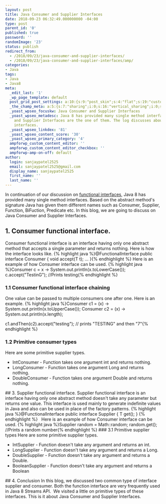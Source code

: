 ```yaml
---
layout: post
title: Java Consumer and Supplier Interfaces
date: 2018-09-23 06:32:49.000000000 -04:00
type: post
parent_id: '0'
published: true
password: ''
randomImage: '23'
status: publish
redirect_from:
  - /2018/09/23/java-consumer-and-supplier-interfaces/
  - /2018/09/23/java-consumer-and-supplier-interfaces/amp/
categories:
- Java
tags:
- Java
- Java8
meta:
  _edit_last: '1'
  _wp_page_template: default
  post_grid_post_settings: a:10:{s:9:"post_skin";s:4:"flat";s:19:"custom_thumb_source";s:92:"https://abyte.stream/wp-content/plugins/post-grid/assets/frontend/css/images/placeholder.png";s:17:"font_awesome_icon";s:0:"";s:23:"font_awesome_icon_color";s:7:"#737272";s:22:"font_awesome_icon_size";s:4:"50px";s:17:"custom_youtube_id";s:0:"";s:15:"custom_vimeo_id";s:0:"";s:21:"custom_dailymotion_id";s:0:"";s:14:"custom_mp3_url";s:0:"";s:20:"custom_soundcloud_id";s:0:"";}
  _the_champ_meta: a:5:{s:7:"sharing";i:0;s:16:"vertical_sharing";i:0;s:7:"counter";i:0;s:16:"vertical_counter";i:0;s:11:"fb_comments";i:0;}
  _yoast_wpseo_focuskw: Java Consumer and Supplier Interfaces
  _yoast_wpseo_metadesc: Java 8 has provided many single method interfaces. Java Consumer
    and Supplier Interfaces are the one of them. The log discusses about these two
    interfaces.
  _yoast_wpseo_linkdex: '81'
  _yoast_wpseo_content_score: '30'
  _yoast_wpseo_primary_category: '4'
  ampforwp_custom_content_editor: ''
  ampforwp_custom_content_editor_checkbox: ''
  ampforwp-amp-on-off: default
author:
  login: sanjaypatel2525
  email: sanjaypatel2525@gmail.com
  display_name: sanjaypatel2525
  first_name: ''
  last_name: ''
---
```

In continuation of our discussion on <a href="https://abyte.stream/2018/09/15/java-lambda-functional-programming-part-2/">functional interfaces</a>, Java 8 has provided many single method interfaces. Based on the abstract method's signature Java has given them different names such as Consumer, Supplier, Function, BiFuction, Predicate etc. In this blog, we are going to discuss on Java Consumer and Supplier Interfaces.
## 1. Consumer functional interface.
Consumer functional interface is an interface having only one abstract method that accepts a single parameter and returns nothing. Here is how the interface looks like.
{% highlight java %}@FunctionalInterface
public interface Consumer<T> {
    void accept(T t);
    ...
}{% endhighlight %}
Here is an example of how Consumer interface can be used.
{% highlight java %}Consumer<String> c = x -> System.out.println(x.toLowerCase());  
c.accept("TestinG"); //Prints testing{% endhighlight %}
### 1.1 Consumer functional interface chaining
One value can be passed to multiple consumers one after one. Here is an example.
{% highlight java %}Consumer<String> c1 = (x) -> System.out.println(x.toUpperCase());
Consumer<String> c2 = (x) -> System.out.println(x.length);

c1.andThen(c2).accept("testing"); // prints "TESTING" and then "7"{% endhighlight %}
### 1.2 Primitive consumer types
Here are some primitive supplier types.
<ul>
<li>IntConsumer - Function takes one argument int and returns nothing.</li>
<li>LongConsumer - Function takes one argument Long and returns nothing.</li>
<li>DoubleConsumer - Function takes one argument Double and returns nothing.</li>
</ul>
## 3. Supplier functional interface.
Supplier functional interface is an interface having only one abstract method doesn't take any parameter but returns one value. This interface is used mainly to generate indefinite values in Java and also can be used in place of the factory patterns.
{% highlight java %}@FunctionalInterface
public interface Supplier<T> {
    T get();
}
{% endhighlight %}
&nbsp;
Here is an example of how Consumer interface can be used.
{% highlight java %}Supplier<Double> random = Math::random;
random.get(); //Prints a random number{% endhighlight %}
### 3.1 Primitive supplier types
Here are some primitive supplier types.
<ul>
<li>IntSupplier - Function doesn't take any argument and returns an int.</li>
<li>LongSupplier - Function doesn't take any argument and returns a Long.</li>
<li>DoubleSupplier - Function doesn't take any argument and returns a Double.</li>
<li>BooleanSupplier - Function doesn't take any argument and returns a Boolean</li>
</ul>
## 4. Conclusion
In this blog, we discussed two common type of interface supplier and consumer. Both the function interface are very frequently used in Java 8 Streams API.  We visited a little on primitive types of these interfaces. This is it about Java Consumer and Supplier Interfaces.
